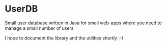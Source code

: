 # UserDB

Small user database written in Java for small web-apps where you need to manage a small number of users

I hope to document the library and the utilities shortly :-)
